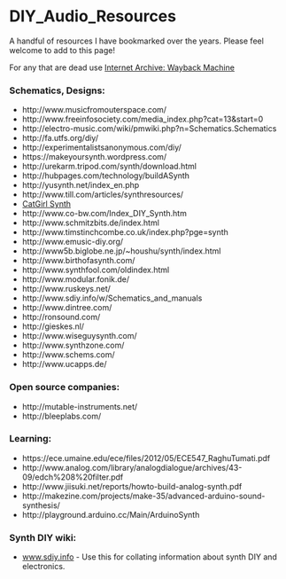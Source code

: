 <h1>DIY_Audio_Resources</h2>

A handful of resources I have bookmarked over the years. Please feel welcome to add to this page! 

For any that are dead use <a href="https://archive.org/web/">Internet Archive: Wayback Machine</a>

<h3>Schematics, Designs:</h3>
<ul>
<li>http://www.musicfromouterspace.com/</li>
<li>http://www.freeinfosociety.com/media_index.php?cat=13&start=0</li>
<li>http://electro-music.com/wiki/pmwiki.php?n=Schematics.Schematics</li>
<li>http://fa.utfs.org/diy/</li>
<li>http://experimentalistsanonymous.com/diy/</li>
<li>https://makeyoursynth.wordpress.com/</li>
<li>http://urekarm.tripod.com/synth/download.html</li>
<li>http://hubpages.com/technology/buildASynth</li>
<li>http://yusynth.net/index_en.php</li>
<li>http://www.till.com/articles/synthresources/</li>
  <li><a href="https://sdiy.info/wiki/CatGirl_Synth">CatGirl Synth</a><!-- slowly being archived at sdiy.info -->
<li>http://www.co-bw.com/Index_DIY_Synth.htm</li>
<li>http://www.schmitzbits.de/index.html</li>
<li>http://www.timstinchcombe.co.uk/index.php?pge=synth</li>
<li>http://www.emusic-diy.org/</li>
<li>http://www5b.biglobe.ne.jp/~houshu/synth/index.html</li>
<li>http://www.birthofasynth.com/</li>
<li>http://www.synthfool.com/oldindex.html</li>
<li>http://www.modular.fonik.de/</li>
<li>http://www.ruskeys.net/</li>
<li>http://www.sdiy.info/w/Schematics_and_manuals</li>
<li>http://www.dintree.com/</li>
<li>http://ronsound.com/</li>
<li>http://gieskes.nl/</li>
<li>http://www.wiseguysynth.com/</li>
<li>http://www.synthzone.com/</li>
<li>http://www.schems.com/</li>
<li>http://www.ucapps.de/</li>
</ul>

<h3>Open source companies:</h3>
<ul>
<li>http://mutable-instruments.net/</li>
<li>http://bleeplabs.com/</li>
</ul>

<h3>Learning:</h3>
<ul>
<li>https://ece.umaine.edu/ece/files/2012/05/ECE547_RaghuTumati.pdf</li>
<li>http://www.analog.com/library/analogdialogue/archives/43-09/edch%208%20filter.pdf</li>
<li>http://www.jiisuki.net/reports/howto-build-analog-synth.pdf</li>
<li>http://makezine.com/projects/make-35/advanced-arduino-sound-synthesis/</li>
<li>http://playground.arduino.cc/Main/ArduinoSynth</li>
</ul>

<h3>Synth DIY wiki:</h3>
<ul>
  <li><a href="https://www.sdiy.info">www.sdiy.info</a> - Use this for collating information about synth DIY and electronics.</li>
</ul>
